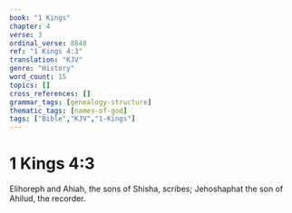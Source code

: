 ```yaml
---
book: "1 Kings"
chapter: 4
verse: 3
ordinal_verse: 8848
ref: "1 Kings 4:3"
translation: "KJV"
genre: "History"
word_count: 15
topics: []
cross_references: []
grammar_tags: [genealogy-structure]
thematic_tags: [names-of-god]
tags: ["Bible","KJV","1-Kings"]
---
```


# 1 Kings 4:3

Elihoreph and Ahiah, the sons of Shisha, scribes; Jehoshaphat the son of Ahilud, the recorder.
